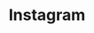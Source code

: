 ---
# This topic lives at
# https://digital.gov/topics/instagram

# Topic Title
title: "Instagram"

# description — keep it short and clear
summary: ""

# Weight
weight: 1

# For more information on managing topics,
# see https://github.com/GSA/digitalgov.gov/wiki/topics
---